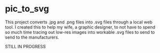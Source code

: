 # pic_to_svg
This project converts .jpg and .png files into .svg files through a local web tool. I created 
this to help my wife, a graphic designer, to not have to spend so much time tracing out low-res 
images into workable .svg files to send to send to the manufacturers. 

STILL IN PROGRESS

